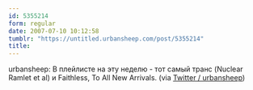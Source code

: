 ```yaml
---
id: 5355214
form: regular
date: 2007-07-10 10:12:58
tumblr: "https://untitled.urbansheep.com/post/5355214"
title:
---
```


<p>urbansheep: В плейлисте на эту неделю - тот самый транс (Nuclear Ramlet et al) и Faithless, To All New Arrivals. (via <a href="http://twitter.com/urbansheep/statuses/142567752">Twitter / urbansheep</a>)</p>

